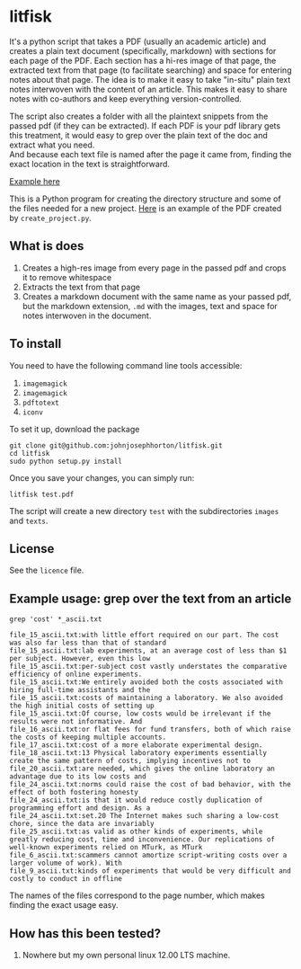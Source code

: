 litfisk
=======
It's a python script that takes a PDF (usually an academic article)
and creates a plain text document (specifically, markdown) with sections for each page of the PDF. 
Each section has a hi-res image of that page, the extracted text from that page (to facilitate searching) 
and space for entering notes about that page. 
The idea is to make it easy to take "in-situ" plain text notes interwoven
with the content of an article. This makes it easy to share notes with co-authors and keep everything version-controlled. 

The script also creates a folder with all the plaintext snippets from the passed pdf (if they can be
extracted). If each PDF is your pdf library gets this treatment, it
would easy to grep over the plain text of the doc and extract what you need.  
And because each text file is named after the page it came from, finding the exact location in the text is straightforward. 

[Example here](litfisk.md) 

This is a Python program for creating the directory structure and some of the files needed for a new project. 
[Here](https://dl.dropboxusercontent.com/u/420874/permanent/testproject.pdf) is an example of the PDF created by `create_project.py`. 

What is does
-----------
1. Creates a high-res image from every page in the passed pdf and
crops it to remove whitespace 
1. Extracts the text from that page 
1. Creates a markdown document with the same name as your passed pdf,
but the markdown extension, `.md` with the images, text and space for
notes interwoven in the document.  

To install
----------

You need to have the following command line tools accessible: 
1. `imagemagick` 
1. `imagemagick` 
1. `pdftotext` 
1. `iconv` 

To set it up, download the package 
	
	git clone git@github.com:johnjosephhorton/litfisk.git
	cd litfisk
	sudo python setup.py install 

Once you save your changes, you can simply run: 

	litfisk test.pdf  

The script will create a new directory `test` with the subdirectories
`images` and `texts`. 


License
-------

See the `licence` file. 

Example usage: grep over the text from an article 
-------------------------------------------------

`grep 'cost' *_ascii.txt` 

    file_15_ascii.txt:with little effort required on our part. The cost was also far less than that of standard
    file_15_ascii.txt:lab experiments, at an average cost of less than $1 per subject. However, even this low
    file_15_ascii.txt:per-subject cost vastly understates the comparative efficiency of online experiments.
    file_15_ascii.txt:We entirely avoided both the costs associated with hiring full-time assistants and the
    file_15_ascii.txt:costs of maintaining a laboratory. We also avoided the high initial costs of setting up
    file_15_ascii.txt:Of course, low costs would be irrelevant if the results were not informative. And
    file_16_ascii.txt:or flat fees for fund transfers, both of which raise the costs of keeping multiple accounts.
    file_17_ascii.txt:cost of a more elaborate experimental design.
    file_18_ascii.txt:13 Physical laboratory experiments essentially create the same pattern of costs, implying incentives not to
    file_20_ascii.txt:are needed, which gives the online laboratory an advantage due to its low costs and
    file_24_ascii.txt:norms could raise the cost of bad behavior, with the effect of both fostering honesty
    file_24_ascii.txt:is that it would reduce costly duplication of programming effort and design. As a
    file_24_ascii.txt:set.20 The Internet makes such sharing a low-cost chore, since the data are invariably
    file_25_ascii.txt:as valid as other kinds of experiments, while greatly reducing cost, time and inconvenience. Our replications of well-known experiments relied on MTurk, as MTurk
    file_6_ascii.txt:scammers cannot amortize script-writing costs over a larger volume of work). With
    file_9_ascii.txt:kinds of experiments that would be very difficult and costly to conduct in offline

The names of the files correspond to the page number, which makes
finding the exact usage easy. 

How has this been tested? 
-------------------------

1. Nowhere but my own personal linux 12.00 LTS machine. 
